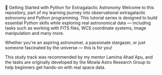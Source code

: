 🌌 Getting Started with Python for Extragalactic Astronomy
Welcome to this repository, part of my learning journey into observational extragalactic astronomy and Python programming. This tutorial series is designed to build essential Python skills while exploring real astronomical data — including tasks such as working with FITS files, WCS coordinate systems, image manipulation and many more.

Whether you're an aspiring astronomer, a passionate stargazer, or just someone fascinated by the universe — this is for you!

This study track was recommended by my mentor Lamima Ahad Apu, and the tasks are originally developed by the Mowla Astro Research Group to help beginners get hands-on with real space data.
